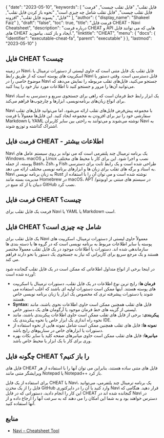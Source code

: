 {
  "date": "2023-05-10",
  "keywords": [
"فایل تقلب",
"فایل تقلب چیست",
"فرمت فایل تقلب چیست",
"فایل تقلب شامل چه چیزی است",
"نحوه باز کردن فایل تقلب",
"فایل",
"پسوند فایل تقلب",
"افزونه"
],
  "author": {
    "display_name": "Shakeel Faiz"
},
  "draft": "false",
  "toc": true,
  "title": "فرمت فایل CHEAT - Navi Cheatsheet",
  "description": "درباره فرمت CHEAT و API هایی که می توانند فایل های CHEAT ایجاد و باز کنند، بیاموزید.",
  "linktitle": "CHEAT",
  "menu": {
    "docs": {
      "identifier": "executable-cheat-fa",
      "parent": "executable"
}
},
  "lastmod": "2023-05-10"
}

## فایل CHEAT چیست؟

در زمینه Navi، فایل تقلب یک فایل متنی است که حاوی لیستی از دستورات ترمینال یا اسکریپت های پوسته است که از طریق رابط Navi قابل دسترسی است. وقتی دستور یا موضوع خاصی را در Navi جستجو می‌کنید، فایل‌های تقلب مربوطه را نمایش می‌دهد که می‌توانید آن‌ها را مرور و جستجو کنید تا اطلاعات مورد نیاز خود را پیدا کنید.

Navi یک ابزار رابط خط فرمان است که راهی برای جستجوی سریع و دسترسی به اسناد برای انواع زبان‌های برنامه‌نویسی، ابزارها و چارچوب‌ها فراهم می‌کند.

Navi با مجموعه پیش‌فرض فایل‌های تقلب ارائه می‌شود، اما می‌توانید فایل‌های تقلب سفارشی خود را نیز برای افزودن به مجموعه ایجاد کنید. این فایل‌ها معمولاً با فرمت Markdown یا YAML نوشته می‌شوند و می‌توانند به راحتی بین سایر کاربران Navi به اشتراک گذاشته و توزیع شوند.

## فرمت فایل CHEAT - اطلاعات بیشتر

Navi یک برنامه ترمینال چند پلتفرمی است که می تواند بر روی سیستم عامل های Windows، macOS و Linux نصب و اجرا شود. این برای کار با محیط های مختلف پوسته، از جمله Bash، Zsh، و Fish طراحی شده است و یک رابط ثابت برای دسترسی به اسناد و برگه های تقلب برای زبان ها و ابزارهای برنامه نویسی مختلف ارائه می دهد. Navi به زبان برنامه نویسی Rust نوشته شده است و می توان آن را با استفاده از مدیریت بسته مانند Homebrew در macOS، APT در سیستم های مبتنی بر اوبونتو/دبیان یا از کد منبع در GitHub نصب کرد.

## فرمت فایل CHEAT چیست؟

فرمت یک فایل تقلب برای Navi یا YAML یا Markdown است.

## فایل CHEAT شامل چه چیزی است؟

یک فایل تقلب برای Navi معمولاً حاوی لیستی از دستورات ترمینال، اسکریپت های پوسته یا سایر اطلاعات مربوط به برنامه نویسی است که در گروه ها یا دسته بندی ها سازماندهی شده اند. دستورات یا اطلاعات موجود در یک فایل تقلب معمولاً مختصر هستند و یک مرجع سریع برای کاربرانی که نیاز به جستجوی یک دستور یا نحو دارند فراهم می کند.

در اینجا برخی از انواع متداول اطلاعاتی که ممکن است در یک فایل تقلب گنجانده شود آورده شده است:

- **فرمان ها:** رایج ترین نوع اطلاعات در یک فایل تقلب، دستورات ترمینال یا اسکریپت های پوسته هستند. اینها ممکن است دستورات اولیه ای باشند که اغلب استفاده می شوند یا دستورات پیشرفته تری که مخصوص یک ابزار یا زبان برنامه نویسی خاص هستند.
- **Syntax:** فایل های تقلب همچنین ممکن است حاوی اطلاعات نحوی باشند، مانند لیستی از گزینه های خط فرمان موجود یا آرگومان های یک دستور خاص.
- **پیکربندی:** برخی از فایل های تقلب ممکن است حاوی اطلاعات پیکربندی باشند، مانند نحوه راه اندازی یک ابزار خاص یا نحوه پیکربندی یک IDE.
- **نمونه ها:** فایل های تقلب همچنین ممکن است شامل نمونه هایی از نحوه استفاده از دستورات یا ابزارهای خاص در سناریوهای رایج باشد.
- **میانبرها:** فایل های تقلب ممکن است حاوی میانبرهای صفحه کلید یا سایر نکات بهره وری برای کار با یک ابزار یا محیط خاص باشد.

## چگونه فایل CHEAT را باز کنیم؟

فایل های CHEAT فایل های متنی ساده هستند، بنابراین می توان آنها را با استفاده از هر ویرایشگر متنی مانند Notepad یا Notepad++ باز کرد.

برای استفاده از یک فایل CHEAT با Navi، یک برنامه ترمینال چند پلتفرمی، می‌توانید فایل را از یک مخزن GitHub وارد کنید یا آن را در دایرکتوری Navi قرار دهید. هنگامی که این کار را انجام دادید، دستوراتی که در فایل CHEAT گنجانده شده اند در Navi در دسترس خواهند بود و به شما این امکان را می دهند که به سرعت آنها را ارجاع داده و از آنها استفاده کنید.

## منابع
* [Navi – Cheatsheet Tool](https://ostechnix.com/navi-an-interactive-commandline-cheatsheet-tool/)


